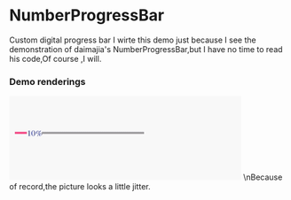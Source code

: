 # NumberProgressBar
Custom digital progress bar
I wirte this demo just because  I  see the demonstration of daimajia's NumberProgressBar,but I have no time to read his code,Of course ,I will.
### Demo renderings
![](https://github.com/hulixia1992/NumberProgressBar/blob/master/gif/demo.gif?raw=true)
\nBecause of record,the picture looks a little jitter.
